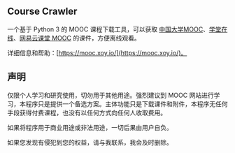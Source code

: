 ## Course Crawler

一个基于 Python 3 的 MOOC 课程下载工具，可以获取 [中国大学MOOC](http://www.icourse163.org/)、[学堂在线](http://www.xuetangx.com/)、[网易云课堂 MOOC](http://mooc.study.163.com/) 的课件，方便离线观看。

详细信息和帮助：[https://mooc.xoy.io/](https://mooc.xoy.io/)。

## 声明

仅限个人学习和研究使用，切勿用于其他用途。强烈建议到 MOOC 网站进行学习，本程序只是提供一个备选方案。主体功能只是下载课件和附件，本程序无任何手段获得付费课程，也没有以任何方式向任何人收取费用。

如果将程序用于商业用途或非法用途，一切后果由用户自负。

如果您发现有侵犯到您的权益，请与我联系，我会及时删除。
